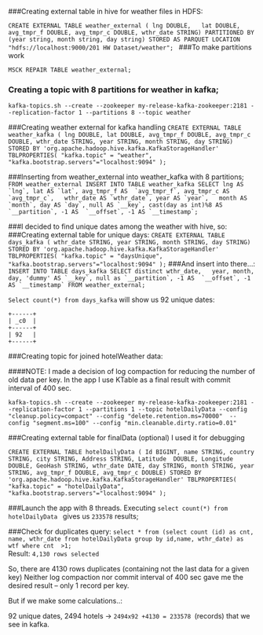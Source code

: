 ###Creating external table in hive for weather files in HDFS:

`CREATE EXTERNAL TABLE weather_external (
lng DOUBLE,  
lat DOUBLE,  
avg_tmpr_f DOUBLE,
avg_tmpr_c DOUBLE,
wthr_date STRING)
PARTITIONED BY (year string, month string, day string)
STORED AS PARQUET
LOCATION "hdfs://localhost:9000/201 HW Dataset/weather";
`
###To make partitions work

`MSCK REPAIR TABLE weather_external;`

### Creating a topic with 8 partitions for weather in kafka;

`kafka-topics.sh --create --zookeeper my-release-kafka-zookeeper:2181 --replication-factor 1 --partitions 8 --topic weather`

###Creating weather external for kafka handling
`CREATE EXTERNAL TABLE weather_kafka (
lng DOUBLE,
lat DOUBLE,
avg_tmpr_f DOUBLE,
avg_tmpr_c DOUBLE,
wthr_date STRING,
year STRING,
month STRING,
day STRING)
STORED BY 'org.apache.hadoop.hive.kafka.KafkaStorageHandler'
TBLPROPERTIES(
"kafka.topic" = "weather",
"kafka.bootstrap.servers"="localhost:9094"
);`

###Inserting from weather_external into weather_kafka with 8 partitions;
``FROM weather_external
INSERT INTO TABLE weather_kafka
SELECT
lng AS `lng`,
lat AS `lat`,
avg_tmpr_f AS  `avg_tmpr_f`,
avg_tmpr_c AS `avg_tmpr_c`,  
wthr_date AS `wthr_date`,
year AS `year`,  
month AS `month`,
day AS `day`,
null AS `__key`,
cast(day as int)%8 AS `__partition`,
-1 AS  `__offset`,
-1 AS `__timestamp`;``

###I decided to find unique dates among the weather with hive, so:
###Creating external table for unique days:
`CREATE EXTERNAL TABLE days_kafka (
wthr_date STRING,
year STRING,
month STRING,
day STRING)
STORED BY 'org.apache.hadoop.hive.kafka.KafkaStorageHandler'
TBLPROPERTIES(
"kafka.topic" = "daysUnique",
"kafka.bootstrap.servers"="localhost:9094"
);`
###And insert into there…:
``INSERT INTO TABLE days_kafka
SELECT distinct wthr_date,  
year,
month,
day,
'dummy' AS `__key`,
null as `__partition`,
-1 AS  `__offset`,
-1 AS `__timestamp`
FROM weather_external;``

`Select count(*) from days_kafka` will show us 92 unique dates:

`+------+`  
`| _c0  |`  
`+------+`  
`| 92   |`  
`+------+`


###Creating topic for joined hotelWeather data:

####NOTE: I made a decision of log compaction for reducing the number of old data per key.
In the app I use KTable as a final result with commit interval of 400 sec.

`kafka-topics.sh --create --zookeeper my-release-kafka-zookeeper:2181 --replication-factor 1 --partitions 1 --topic hotelDailyData --config "cleanup.policy=compact" --config "delete.retention.ms=70000"  --config "segment.ms=100" --config "min.cleanable.dirty.ratio=0.01"  
`  

###Creating external table for finalData (optional) I used it for debugging

`CREATE EXTERNAL TABLE hotelDailyData (
Id BIGINT,
name STRING,
country STRING,
city STRING,
Address STRING,
Latitude  DOUBLE,
Longitude DOUBLE,
GeoHash STRING,
wthr_date DATE,
day STRING,
month STRING,
year STRING,
avg_tmpr_f DOUBLE,
avg_tmpr_c DOUBLE)
STORED BY 'org.apache.hadoop.hive.kafka.KafkaStorageHandler'
TBLPROPERTIES(
"kafka.topic" = "hotelDailyData",
"kafka.bootstrap.servers"="localhost:9094"
);`

###Launch the app with 8 threads.
Executing `select count(*) from hotelDailyData ` gives us `233578` results;

###Check for duplicates query:
`select * from (select count (id) as cnt, name, wthr_date from hotelDailyData group by id,name, wthr_date) as wtf where cnt  >1; `  
Result: `4,130 rows selected`  

So, there are 4130 rows duplicates (containing not the last data for a given key)
Neither log compaction nor commit interval of 400 sec gave me the desired result – only 1 record per key.

But if we make some calculations..:

92 unique dates, 2494 hotels ->  `2494x92 +4130 = 233578 `(records) that we see in kafka.
